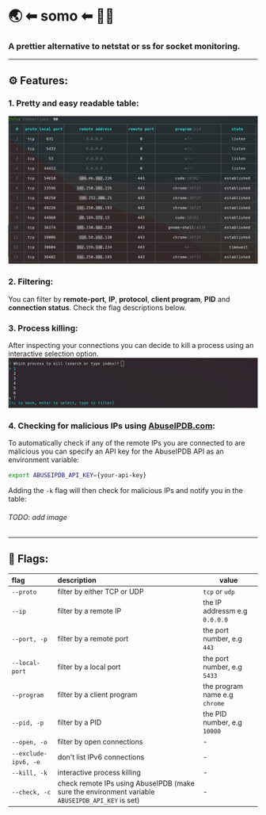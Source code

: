 # 🌏 ⬅ somo ⬅ :man_technologist: 
### A prettier alternative to netstat or ss for socket monitoring.

---

## ⚙️ Features:
### 1. Pretty and easy readable table:
![example](./images/somo-example.png)

### 2. Filtering:
You can filter by **remote-port**, **IP**, **protocol**, **client program**, **PID** and **connection status**.
Check the flag descriptions below.

### 3. Process killing:
After inspecting your connections you can decide to kill a process using an interactive selection option.
![example](./images/kill-example.png)

### 4. Checking for malicious IPs using [AbuseIPDB.com](https://www.abuseipdb.com/):
To automatically check if any of the remote IPs you are connected to are malicious you can specify an API key for the AbuseIPDB API as an environment variable:
```bash
export ABUSEIPDB_API_KEY={your-api-key}
```
Adding the ``-k`` flag will then check for malicious IPs and notify you in the table:
###### TODO: add image

---

## 🚩 Flags:
| flag | description | value |
| :------------- |:------------- | ----- |
| ```--proto``` | filter by either TCP or UDP  | ``tcp`` or ``udp`` | 
| ```--ip``` | filter by a remote IP | the IP addressm e.g ``0.0.0.0`` |
| ```--port, -p``` | filter by a remote port | the port number, e.g ``443`` |
| ```--local-port``` | filter by a local port | the port number, e.g ``5433`` |
| ```--program``` | filter by a client program | the program name e.g ``chrome`` |
| ```--pid, -p``` | filter by a PID | the PID number, e.g ``10000`` |
| ```--open, -o``` | filter by open connections | - |
| ```--exclude-ipv6, -e``` | don't list IPv6 connections | - |
| ```--kill, -k``` | interactive process killing | - |
| ```--check, -c``` | check remote IPs using AbuseIPDB (make sure the environment variable ``ABUSEIPDB_API_KEY`` is set) | - |